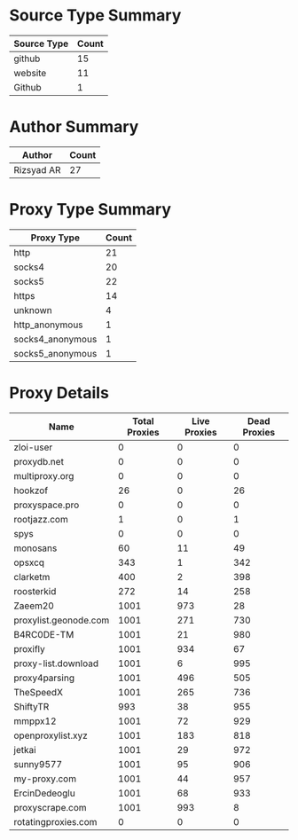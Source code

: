 # Source Type Summary

| Source Type | Count |
|-------------|-------|
| github | 15 |
| website | 11 |
| Github | 1 |


# Author Summary

| Author | Count |
|--------|-------|
| Rizsyad AR | 27 |


# Proxy Type Summary

| Proxy Type | Count |
|------------|-------|
| http | 21 |
| socks4 | 20 |
| socks5 | 22 |
| https | 14 |
| unknown | 4 |
| http_anonymous | 1 |
| socks4_anonymous | 1 |
| socks5_anonymous | 1 |


# Proxy Details

| Name | Total Proxies | Live Proxies | Dead Proxies |
|------|---------------|--------------|---------------|
| zloi-user | 0 | 0 | 0 |
| proxydb.net | 0 | 0 | 0 |
| multiproxy.org | 0 | 0 | 0 |
| hookzof | 26 | 0 | 26 |
| proxyspace.pro | 0 | 0 | 0 |
| rootjazz.com | 1 | 0 | 1 |
| spys | 0 | 0 | 0 |
| monosans | 60 | 11 | 49 |
| opsxcq | 343 | 1 | 342 |
| clarketm | 400 | 2 | 398 |
| roosterkid | 272 | 14 | 258 |
| Zaeem20 | 1001 | 973 | 28 |
| proxylist.geonode.com | 1001 | 271 | 730 |
| B4RC0DE-TM | 1001 | 21 | 980 |
| proxifly | 1001 | 934 | 67 |
| proxy-list.download | 1001 | 6 | 995 |
| proxy4parsing | 1001 | 496 | 505 |
| TheSpeedX | 1001 | 265 | 736 |
| ShiftyTR | 993 | 38 | 955 |
| mmppx12 | 1001 | 72 | 929 |
| openproxylist.xyz | 1001 | 183 | 818 |
| jetkai | 1001 | 29 | 972 |
| sunny9577 | 1001 | 95 | 906 |
| my-proxy.com | 1001 | 44 | 957 |
| ErcinDedeoglu | 1001 | 68 | 933 |
| proxyscrape.com | 1001 | 993 | 8 |
| rotatingproxies.com | 0 | 0 | 0 |
